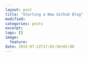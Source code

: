 ```yaml
---
layout: post
title: "Starting a New Github Blog"
modified:
categories: posts
excerpt:
tags: []
image:
  feature:
date: 2015-07-22T17:03:56+02:00
---
```


